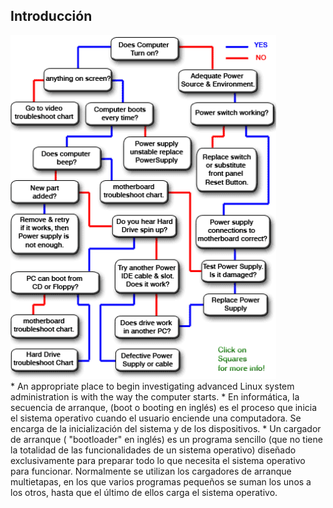## Introducción

<a class="fancybox" href="img/boot_process.png" data-fancybox-group="gallery" title="Complejidad del proceso de arranque">
<img height="550px" src="img/boot_process.png" alt="Complejidad del proceso de arranque">
</a>

<aside class="notes">
* An appropriate place to begin investigating advanced Linux system administration is with the way the computer starts.
* En informática, la secuencia de arranque, (boot o booting en inglés) es el proceso que inicia el sistema operativo cuando el usuario enciende una computadora. Se encarga de la inicialización del  sistema y de los dispositivos.
* Un cargador de arranque ( "bootloader" en inglés) es un programa sencillo (que no tiene la totalidad de las funcionalidades de un sistema operativo) diseñado exclusivamente para preparar todo lo que necesita el sistema operativo para funcionar. Normalmente se utilizan los cargadores de arranque multietapas, en los que varios programas pequeños se suman los unos a los otros, hasta que el último de ellos carga el sistema operativo.
</aside>
